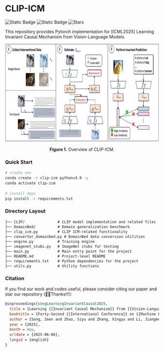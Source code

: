 # CLIP-ICM
![Static Badge](https://img.shields.io/badge/ICML25-yellow)
![Static Badge](https://img.shields.io/badge/to_be_continue-orange)
![Stars](https://img.shields.io/github/stars/WangJingyao07/Multi-Modal-Base)

This repository provides Pytorch implementation for [ICML2025] Learning Invariant Causal Mechanism from Vision-Language Models.

<p align="center">
<img src=".\figs\figure3.png" height = "320" alt="" align=center />
<br><br>
<b>Figure 1.</b> Overview of CLIP-ICM.
</p>


### Quick Start

```bash
# create env
conda create -n clip-icm python=3.9 -y
conda activate clip-icm

# install deps
pip install -r requirements.txt          
````


### Directory Layout

```text
├── CLIP/               # CLIP model implementation and related files
├── DomainBed/          # Domain generalization benchmark
├── clip_icm.py         # CLIP ICM-related functionality
├── converter_domainbed.py # DomainBed data conversion utilities
├── engine.py           # Training engine
├── imagenet_stubs.py   # ImageNet stubs for testing
├── main.py             # Main entry point for the project
├── README.md           # Project-level README
├── requirements.txt    # Python dependencies for the project
├── utils.py            # Utility functions
```



### Citation

If you find our work and codes useful, please consider citing our paper and star our repository (🥰🎉Thanks!!!):

```bibtex
@inproceedings{songLearningInvariantCausal2025,
  title = {Learning {{Invariant Causal Mechanism}} from {{Vision-Language Models}}},
  booktitle = {Forty-Second {{International Conference}} on {{Machine Learning}}},
  author = {Song, Zeen and Zhao, Siyu and Zhang, Xingyu and Li, Jiangmeng and Zheng, Changwen and Qiang, Wenwen},
  year = {2025},
  month = may,
  urldate = {2025-06-06},
  langid = {english}
}
```


